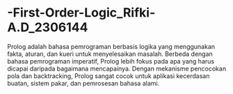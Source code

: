 # -First-Order-Logic_Rifki-A.D_2306144
Prolog adalah bahasa pemrograman berbasis logika yang menggunakan fakta, aturan, dan kueri untuk menyelesaikan masalah. Berbeda dengan bahasa pemrograman imperatif, Prolog lebih fokus pada apa yang harus dicapai daripada bagaimana mencapainya. Dengan mekanisme pencocokan pola dan backtracking, Prolog sangat cocok untuk aplikasi kecerdasan buatan, sistem pakar, dan pemrosesan bahasa alami.
